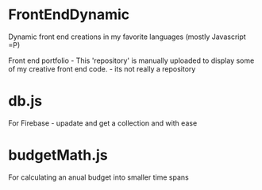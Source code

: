 # FrontEndDynamic
Dynamic front end creations in my favorite languages (mostly Javascript =P) 

Front end portfolio - This 'repository' is manually uploaded to display some of my creative front end code. - its not really a repository 

# db.js
For Firebase - upadate and get a collection and with ease

# budgetMath.js 
For calculating an anual budget into smaller time spans
